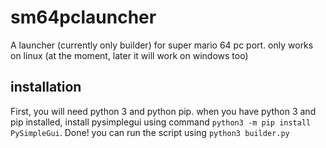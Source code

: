 # sm64pclauncher
A launcher (currently only builder) for super mario 64 pc port. only works on linux (at the moment, later it will work on windows too)
## installation
First, you will need python 3 and python pip. when you have python 3 and pip installed, install pysimplegui using command `python3 -m pip install PySimpleGui`. Done! you can run the script using `python3 builder.py`
